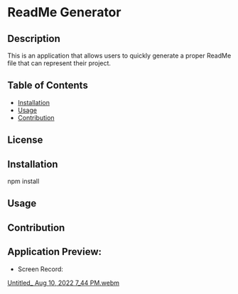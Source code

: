 # ReadMe Generator

## Description
This is an application that allows users to quickly generate a proper ReadMe file that can represent their project.

## Table of Contents

  * [Installation](#installation)
  * [Usage](#usage)
  * [Contribution](#contribute)

## License


## Installation
npm install

## Usage


## Contribution


## Application Preview:
* Screen Record: 

[Untitled_ Aug 10, 2022 7_44 PM.webm](https://user-images.githubusercontent.com/100250064/184056682-7630dacd-bbc0-4efc-b526-cce7a6fbd49e.webm)
